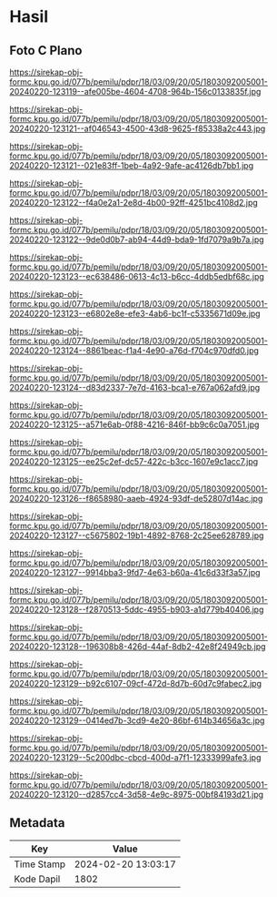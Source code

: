# Hasil

## Foto C Plano

https://sirekap-obj-formc.kpu.go.id/077b/pemilu/pdpr/18/03/09/20/05/1803092005001-20240220-123119--afe005be-4604-4708-964b-156c0133835f.jpg

https://sirekap-obj-formc.kpu.go.id/077b/pemilu/pdpr/18/03/09/20/05/1803092005001-20240220-123121--af046543-4500-43d8-9625-f85338a2c443.jpg

https://sirekap-obj-formc.kpu.go.id/077b/pemilu/pdpr/18/03/09/20/05/1803092005001-20240220-123121--021e83ff-1beb-4a92-9afe-ac4126db7bb1.jpg

https://sirekap-obj-formc.kpu.go.id/077b/pemilu/pdpr/18/03/09/20/05/1803092005001-20240220-123122--f4a0e2a1-2e8d-4b00-92ff-4251bc4108d2.jpg

https://sirekap-obj-formc.kpu.go.id/077b/pemilu/pdpr/18/03/09/20/05/1803092005001-20240220-123122--9de0d0b7-ab94-44d9-bda9-1fd7079a9b7a.jpg

https://sirekap-obj-formc.kpu.go.id/077b/pemilu/pdpr/18/03/09/20/05/1803092005001-20240220-123123--ec638486-0613-4c13-b6cc-4ddb5edbf68c.jpg

https://sirekap-obj-formc.kpu.go.id/077b/pemilu/pdpr/18/03/09/20/05/1803092005001-20240220-123123--e6802e8e-efe3-4ab6-bc1f-c5335671d09e.jpg

https://sirekap-obj-formc.kpu.go.id/077b/pemilu/pdpr/18/03/09/20/05/1803092005001-20240220-123124--8861beac-f1a4-4e90-a76d-f704c970dfd0.jpg

https://sirekap-obj-formc.kpu.go.id/077b/pemilu/pdpr/18/03/09/20/05/1803092005001-20240220-123124--d83d2337-7e7d-4163-bca1-e767a062afd9.jpg

https://sirekap-obj-formc.kpu.go.id/077b/pemilu/pdpr/18/03/09/20/05/1803092005001-20240220-123125--a571e6ab-0f88-4216-846f-bb9c6c0a7051.jpg

https://sirekap-obj-formc.kpu.go.id/077b/pemilu/pdpr/18/03/09/20/05/1803092005001-20240220-123125--ee25c2ef-dc57-422c-b3cc-1607e9c1acc7.jpg

https://sirekap-obj-formc.kpu.go.id/077b/pemilu/pdpr/18/03/09/20/05/1803092005001-20240220-123126--f8658980-aaeb-4924-93df-de52807d14ac.jpg

https://sirekap-obj-formc.kpu.go.id/077b/pemilu/pdpr/18/03/09/20/05/1803092005001-20240220-123127--c5675802-19b1-4892-8768-2c25ee628789.jpg

https://sirekap-obj-formc.kpu.go.id/077b/pemilu/pdpr/18/03/09/20/05/1803092005001-20240220-123127--9914bba3-9fd7-4e63-b60a-41c6d33f3a57.jpg

https://sirekap-obj-formc.kpu.go.id/077b/pemilu/pdpr/18/03/09/20/05/1803092005001-20240220-123128--f2870513-5ddc-4955-b903-a1d779b40406.jpg

https://sirekap-obj-formc.kpu.go.id/077b/pemilu/pdpr/18/03/09/20/05/1803092005001-20240220-123128--196308b8-426d-44af-8db2-42e8f24949cb.jpg

https://sirekap-obj-formc.kpu.go.id/077b/pemilu/pdpr/18/03/09/20/05/1803092005001-20240220-123129--b92c6107-09cf-472d-8d7b-60d7c9fabec2.jpg

https://sirekap-obj-formc.kpu.go.id/077b/pemilu/pdpr/18/03/09/20/05/1803092005001-20240220-123129--0414ed7b-3cd9-4e20-86bf-614b34656a3c.jpg

https://sirekap-obj-formc.kpu.go.id/077b/pemilu/pdpr/18/03/09/20/05/1803092005001-20240220-123129--5c200dbc-cbcd-400d-a7f1-12333999afe3.jpg

https://sirekap-obj-formc.kpu.go.id/077b/pemilu/pdpr/18/03/09/20/05/1803092005001-20240220-123120--d2857cc4-3d58-4e9c-8975-00bf84193d21.jpg


## Metadata

| Key        | Value               |
| ---------- | ------------------- |
| Time Stamp | 2024-02-20 13:03:17 |
| Kode Dapil | 1802                |



